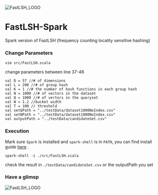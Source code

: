 ![FastLSH_LOGO](https://cloud.githubusercontent.com/assets/11495951/24863723/9f84929a-1e34-11e7-8689-d2151bc1aadd.png)
# FastLSH-Spark
Spark version of FastLSH (frequency counting locality sensitive hashing)

### Change Parameters

    vim src/FastLSH.scala

change parameters between line 37-46

    val D = 57 //# of dimensions
    val L = 200 //# of group hash
    val K = 1 //# the number of hash functions in each group hash
    val N = 1000 //# of vectors in the dataset
    val Q = 1000 //# of vertors in the queryset
    val W = 1.2 //bucket width
    val T = 100 // threshold
    val setQPath = "../testData/dataset1000NoIndex.csv"
    val setNPath = "../testData/dataset1000NoIndex.csv"
    val outputPath = "../testData/candidateSet.csv"

### Execution 
Mark sure `Spark` is installed and `spark-shell` is in `PATH`, you can find install guide [here](http://spark.apache.org/downloads.html) .

`spark-shell -i ./src/FastLSH.scala`

check the result in `./testData/candidateSet.csv` or the outputPath you set


### Have a glimsp 
![FastLSH_LOGO](https://cloud.githubusercontent.com/assets/11495951/26063431/9ee9ec2a-39c0-11e7-812f-bf19e1cca278.png)

